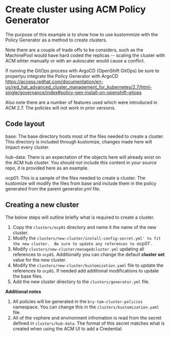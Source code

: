 # Create cluster using ACM Policy Generator

The purpose of this example is to show how to use kustommize with the Policy Generator as a method to create clusters.

Note there are a couple of trade offs to be considers, such as the MachinePool would have hard coded the replicas -- scaling the cluster with ACM eihter manually or with an autoscaler would cause a conflict.

If running the GitOps process with ArgoCD (OpenShift GitOps) be sure to properlyu integrate the Policy Generator with ArgoCD https://access.redhat.com/documentation/en-us/red_hat_advanced_cluster_management_for_kubernetes/2.7/html-single/governance/index#policy-gen-install-on-openshift-gitops

Also note there are a number of features used which were introduced in ACM 2.7.  The policies will not work in prior versions.

## Code layout
base: The base directory hosts most of the files needed to create a cluster.  This directory is included through kustomize, changes made here will impact every cluster.

hub-data: There is an expectation of the objects here will already exist on the ACM hub cluster.  You should not include this content in your source repo, it is provided here as an example.

ocp01: This is a sample of the files needed to create a cluster.  The kustomize will modify the files from base and include them in the policy generated from the parent generator.yml file.

## Creating a new cluster
The below steps will outline briefly what is required to create a cluster.
  1) Copy the `clusters/ocp01` directory and name it the name of the new cluster.
  2) Modify the `clusters/new-cluster/install-config-secret.yml' to fit the new cluster.  Be sure to update any references to `ocp01`.
  3) Modify `clusters/new-cluster/managedcluster.yml` updating all references to `ocp01`.  Additionally you can change the default **cluster set** value for the new cluster.
  4) Modify the `clusters/new-cluster/kustomization.yaml` file to update the references to `ocp01`.  If needed add additional modifications to update the base files.
  5) Add the new cluster directory to the `clusters/generator.yml` file.

**Additional notes**
  1) All policies will be generated in the `bry-tam-cluster-policies` namespace.  You can change this in the `clusters/kustomization.yaml` file.  
  2) All of the vsphere and environment infromation is read from the secret defined in `clusters/hub-data`.  The format of this secret matches what is created when using the ACM UI to add a Credential.  